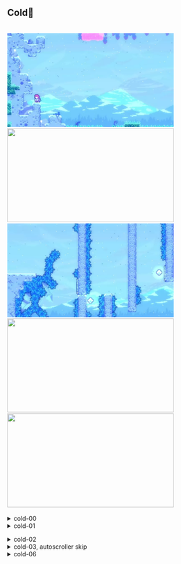 ## Cold🥶
  \
 <img src="https://github.com/wpxtmvpsxm/glyph/blob/main/images/Cold-1.webp" width="384" height="216"/>
 <img src="https://github.com/wpxtmvpsxm/glyph/blob/main/images/Cold-2.webp" width="384" height="216"/>
 <img src="https://github.com/wpxtmvpsxm/glyph/blob/main/images/Cold-3.webp" width="384" height="216"/>
 <img src="https://github.com/wpxtmvpsxm/glyph/blob/main/images/Cold-newass.webp" width="384" height="216"/>
 <img src="https://github.com/wpxtmvpsxm/glyph/blob/main/images/Cold-5.webp" width="384" height="216"/>

   <details>
   <summary>cold-00</summary>
      
   ![gif](https://github.com/wpxtmvpsxm/glyph/blob/main/images/Cold-1.webp)
   \
note: cold-14 is better for debug warping   
  
  Do a tiny wallboost to line up the first wallbounce, otherwise do a wallkick, updash and climbjump. For the second wallbounce, jump as late as possible to get maximum height on the 3rd wallbounce. If you miss it, you can wallboost (like how you would neutral jump) to easily get around the ledge without a dash.
 </details>
 
   <details>
  <summary>cold-01</summary>
  
   ![gif](https://github.com/wpxtmvpsxm/glyph/blob/main/images/Cold-2.webp)  
   \
  ![gif](https://github.com/wpxtmvpsxm/glyph/blob/main/images/Cold-2B.webp)  
  \
   ![cue](https://i.imgur.com/ZD85UQ8.png)
   \
  Hopefully the center camera view makes it clear what you should do here. Try not to activate the righthand block if possible. Upleft demo should make this more lenient. 
    </details>
 
   <details>
   <summary>cold-02</summary>
      
   ![gif](https://github.com/wpxtmvpsxm/glyph/blob/main/images/Cold-3.webp)
 
  \
   ![cue](https://i.imgur.com/du4jb44.png)
  
Tap jump for the wavedash and aim to wavedash on the centre of the falling block. You can only wallkick after you uncrouch from the diag demo, but it's very consistent if you are far left enough on left dash through the dash crystal. Use leniency pixels on the final wallbounce if you need to.
</details>
 
   <details>
   <summary>cold-03, autoscroller skip</summary>
     
   ![gif](https://github.com/wpxtmvpsxm/glyph/blob/main/images/Cold-newass.webp)
  
  Hold onto the first block for a split second before wallkicking to do the demohyper. Wallboosts are essential for the lenient version, less essential for the cornerkick version (faster).
   \
  More lenient version of this skip below, loses about a second total
   ![gif](https://github.com/wpxtmvpsxm/glyph/blob/main/images/Cold-4.webp)
  
 </details>
 
   <details>
     
   <summary>cold-06</summary>
      
   ![gif](https://github.com/wpxtmvpsxm/glyph/blob/main/images/Cold-5.webp)
   \
   Don't buffer jump on the 'spike climbjump' to make it a lot kinder with regards to how long you hold jump for. The wallboost after the wallbounce is nice but non-essential. On death, a demohyper makes bonking at the start much easier.
 
     </details>

